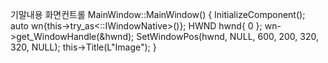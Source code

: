 기말내용 화면컨트롤
    MainWindow::MainWindow()
    {
        InitializeComponent();
        auto wn{this->try_as<::IWindowNative>()};
        HWND hwnd{ 0 };
        wn->get_WindowHandle(&hwnd);
        SetWindowPos(hwnd, NULL, 600, 200, 320, 320, NULL);
        this->Title(L"Image");
    }

